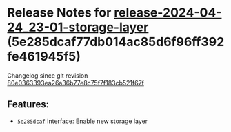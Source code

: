 Release Notes for [**release-2024-04-24\_23-01-storage-layer**](https://github.com/dfinity/ic/tree/release-2024-04-24_23-01-storage-layer) (5e285dcaf77db014ac85d6f96ff392fe461945f5)
=====================================================================================================================================================================================

Changelog since git revision [80e0363393ea26a36b77e8c75f7f183cb521f67f](https://dashboard.internetcomputer.org/release/80e0363393ea26a36b77e8c75f7f183cb521f67f)

Features:
---------

* [`5e285dcaf`](https://github.com/dfinity/ic/commit/5e285dcaf) Interface: Enable new storage layer
